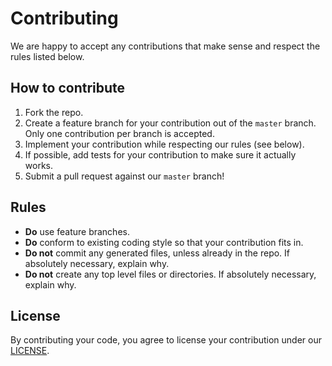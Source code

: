 # Contributing

We are happy to accept any contributions that make sense and respect the rules listed below.

## How to contribute

1. Fork the repo.
2. Create a feature branch for your contribution out of the `master` branch. Only one contribution per branch is accepted.
3. Implement your contribution while respecting our rules (see below).
4. If possible, add tests for your contribution to make sure it actually works.
5. Submit a pull request against our `master` branch!

## Rules

* **Do** use feature branches.
* **Do** conform to existing coding style so that your contribution fits in.
* **Do not** commit any generated files, unless already in the repo. If absolutely necessary, explain why.
* **Do not** create any top level files or directories. If absolutely necessary, explain why.

## License

By contributing your code, you agree to license your contribution under our [LICENSE](LICENSE).
